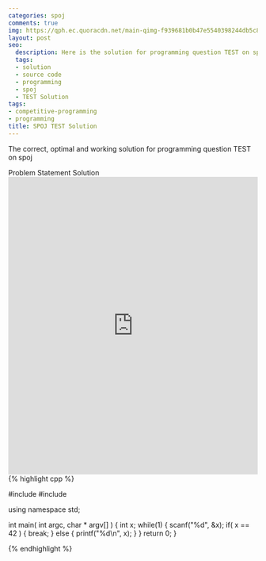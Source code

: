 ```yaml
---
categories: spoj
comments: true
img: https://qph.ec.quoracdn.net/main-qimg-f939681b0b47e5540398244db5c8966f?convert_to_webp=true
layout: post
seo:
  description: Here is the solution for programming question TEST on spoj
  tags:
  - solution
  - source code
  - programming
  - spoj
  - TEST Solution
tags:
- competitive-programming
- programming
title: SPOJ TEST Solution
---
```

The correct, optimal and working solution for programming question TEST on spoj

<div class="ui secondary pointing large menu">
  <a class="grey item" data-tab="problem-statement">
    Problem Statement
  </a>
  <a class="active item grey" data-tab="solution">
    Solution
  </a>
</div>
<div class="ui bottom attached tab" data-tab="problem-statement">
    <iframe src="http://www.spoj.com/problems/TEST/" width="100%" height="600px" style="overflow: scroll; border: none;"></iframe>
</div>
<div class="ui bottom attached active tab" data-tab="solution">
{% highlight cpp %}

#include <cstdio>
#include <iostream>

using namespace std;

int main( int argc, char * argv[] ) {
	int x;
	while(1) {
		scanf("%d", &x);
		if( x == 42 ) {
			break;
		}
		else {
			printf("%d\n", x);
		}
	}
	return 0;
}


{% endhighlight %}
</div>
